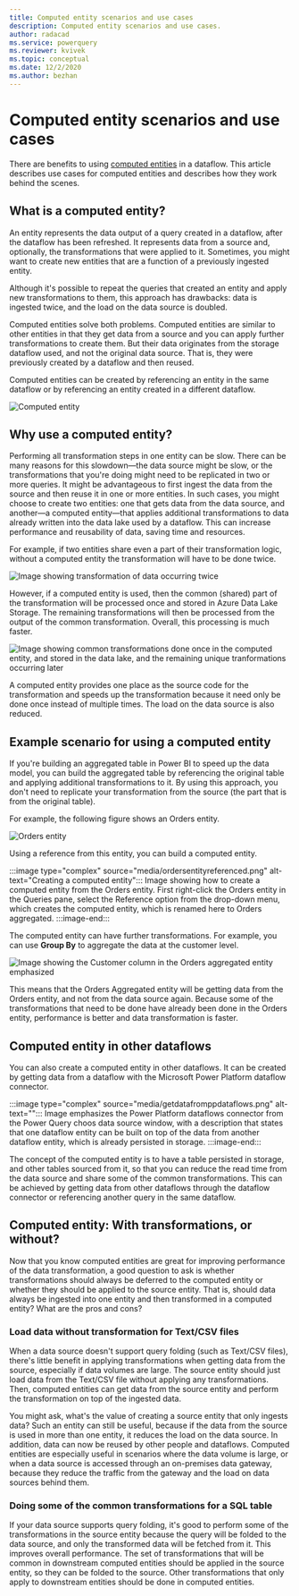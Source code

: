 ```yaml
---
title: Computed entity scenarios and use cases
description: Computed entity scenarios and use cases.
author: radacad
ms.service: powerquery
ms.reviewer: kvivek
ms.topic: conceptual
ms.date: 12/2/2020
ms.author: bezhan
---
```


# Computed entity scenarios and use cases

There are benefits to using [computed entities](computed-entities.md) in a dataflow. This article describes use cases for computed entities and describes how they work behind the scenes.

## What is a computed entity?

An entity represents the data output of a query created in a dataflow, after the dataflow has been refreshed. It represents data from a source and, optionally, the transformations that were applied to it. Sometimes, you might want to create new entities that are a function of a previously ingested entity.

Although it's possible to repeat the queries that created an entity and apply new transformations to them, this approach has drawbacks: data is ingested twice, and the load on the data source is doubled.

Computed entities solve both problems. Computed entities are similar to other entities in that they get data from a source and you can apply further transformations to create them. But their data originates from the storage dataflow used, and not the original data source. That is, they were previously created by a dataflow and then reused.

Computed entities can be created by referencing an entity in the same dataflow or by referencing an entity created in a different dataflow.

![Computed entity](https://docs.microsoft.com/power-bi/transform-model/media/service-dataflows-computed-entities-premium/computed-entities-premium_00.png)

## Why use a computed entity?

Performing all transformation steps in one entity can be slow. There can be many reasons for this slowdown&mdash;the data source might be slow, or the transformations that you're doing might need to be replicated in two or more queries. It might be advantageous to first ingest the data from the source and then reuse it in one or more entities. In such cases, you might choose to create two entities: one that gets data from the data source, and another&mdash;a computed entity&mdash;that applies additional transformations to data already written into the data lake used by a dataflow. This can increase performance and reusability of data, saving time and resources.

For example, if two entities share even a part of their transformation logic, without a computed entity the transformation will have to be done twice.

![Image showing transformation of data occurring twice](media/SeparateEntities.png)

However, if a computed entity is used, then the common (shared) part of the transformation will be processed once and stored in Azure Data Lake Storage. The remaining transformations will then be processed from the output of the common transformation. Overall, this processing is much faster.

![Image showing common transformations done once in the computed entity, and stored in the data lake, and the remaining unique tranformations occurring later](media/Computedentityinbetween.png)


A computed entity provides one place as the source code for the transformation and speeds up the transformation because it need only be done once instead of multiple times. The load on the data source is also reduced.

## Example scenario for using a computed entity

If you're building an aggregated table in Power BI to speed up the data model, you can build the aggregated table by referencing the original table and applying additional transformations to it. By using this approach, you don't need to replicate your transformation from the source (the part that is from the original table).

For example, the following figure shows an Orders entity.

![Orders entity](media/ordersentity.png)

Using a reference from this entity, you can build a computed entity.

:::image type="complex" source="media/ordersentityreferenced.png" alt-text="Creating a computed entity":::
   Image showing how to create a computed entity from the Orders entity. First right-click the Orders entity in the Queries pane, select the Reference option from the drop-down menu, which creates the computed entity, which is renamed here to Orders aggregated.
:::image-end:::

The computed entity can have further transformations. For example, you can use **Group By** to aggregate the data at the customer level.

![Image showing the Customer column in the Orders aggregated entity emphasized](media/ordersaggregatedentity.png)

This means that the Orders Aggregated entity will be getting data from the Orders entity, and not from the data source again. Because some of the transformations that need to be done have already been done in the Orders entity, performance is better and data transformation is faster.

## Computed entity in other dataflows

You can also create a computed entity in other dataflows. It can be created by getting data from a dataflow with the Microsoft Power Platform dataflow connector.

:::image type="complex" source="media/getdatafromppdataflows.png" alt-text="<Get data from Power Platform dataflows>":::
   Image emphasizes the Power Platform dataflows connector from the Power Query choos data source window, with a description that states that one dataflow entity can be built on top of the data from another dataflow entity, which is already persisted in storage.
:::image-end:::

The concept of the computed entity is to have a table persisted in storage, and other tables sourced from it, so that you can reduce the read time from the data source and share some of the common transformations. This can be achieved by getting data from other dataflows through the dataflow connector or referencing another query in the same dataflow.

## Computed entity: With transformations, or without?

Now that you know computed entities are great for improving performance of the data transformation, a good question to ask is whether transformations should always be deferred to the computed entity or whether they should be applied to the source entity. That is, should data always be ingested into one entity and then transformed in a computed entity? What are the pros and cons?

### Load data without transformation for Text/CSV files

When a data source doesn't support query folding (such as Text/CSV files), there's little benefit in applying transformations when getting data from the source, especially if data volumes are large. The source entity should just load data from the Text/CSV file without applying any transformations. Then, computed entities can get data from the source entity and perform the transformation on top of the ingested data.

You might ask, what's the value of creating a source entity that only ingests data? Such an entity can still be useful, because if the data from the source is used in more than one entity, it reduces the load on the data source. In addition, data can now be reused by other people and dataflows. Computed entities are especially useful in scenarios where the data volume is large, or when a data source is accessed through an on-premises data gateway, because they reduce the traffic from the gateway and the load on data sources behind them.

### Doing some of the common transformations for a SQL table

If your data source supports query folding, it's good to perform some of the transformations in the source entity because the query will be folded to the data source, and only the transformed data will be fetched from it. This improves overall performance. The set of transformations that will be common in downstream computed entities should be applied in the source entity, so they can be folded to the source. Other transformations that only apply to downstream entities should be done in computed entities.
